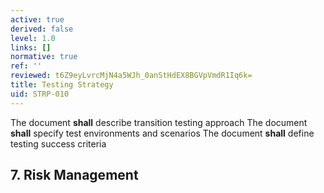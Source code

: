 ```yaml
---
active: true
derived: false
level: 1.0
links: []
normative: true
ref: ''
reviewed: t6Z9eyLvrcMjN4a5WJh_0anStHdEX8BGVpVmdR1Iq6k=
title: Testing Strategy
uid: STRP-010
---
```


The document **shall** describe transition testing approach
The document **shall** specify test environments and scenarios
The document **shall** define testing success criteria

## 7. Risk Management